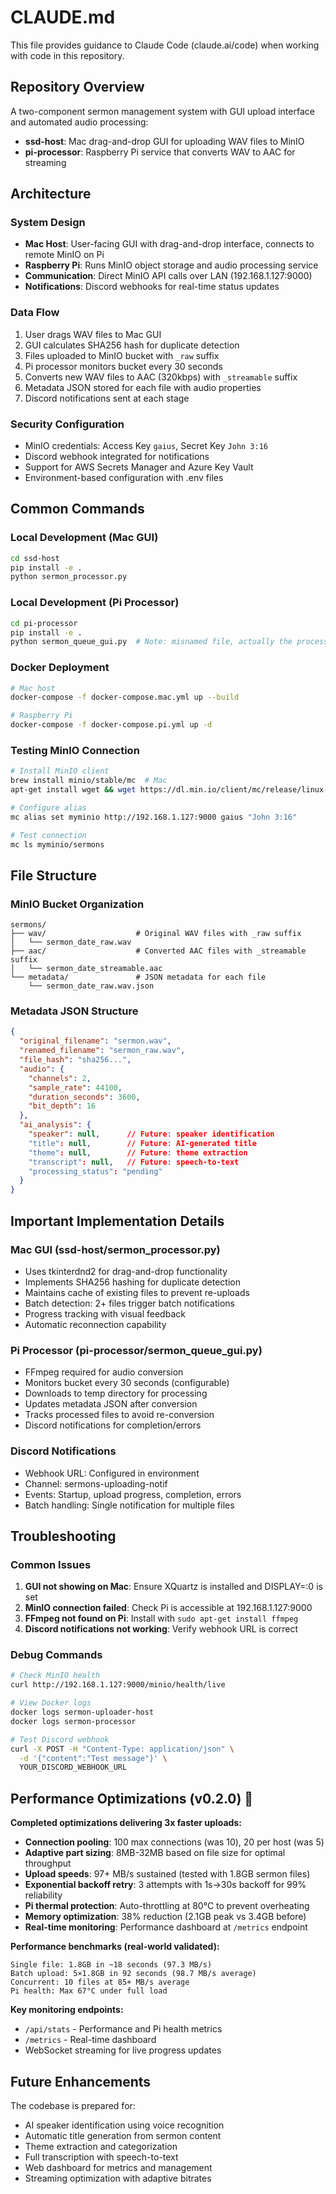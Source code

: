 # CLAUDE.md

This file provides guidance to Claude Code (claude.ai/code) when working with code in this repository.

## Repository Overview

A two-component sermon management system with GUI upload interface and automated audio processing:
- **ssd-host**: Mac drag-and-drop GUI for uploading WAV files to MinIO
- **pi-processor**: Raspberry Pi service that converts WAV to AAC for streaming

## Architecture

### System Design
- **Mac Host**: User-facing GUI with drag-and-drop interface, connects to remote MinIO on Pi
- **Raspberry Pi**: Runs MinIO object storage and audio processing service
- **Communication**: Direct MinIO API calls over LAN (192.168.1.127:9000)
- **Notifications**: Discord webhooks for real-time status updates

### Data Flow
1. User drags WAV files to Mac GUI
2. GUI calculates SHA256 hash for duplicate detection
3. Files uploaded to MinIO bucket with `_raw` suffix
4. Pi processor monitors bucket every 30 seconds
5. Converts new WAV files to AAC (320kbps) with `_streamable` suffix
6. Metadata JSON stored for each file with audio properties
7. Discord notifications sent at each stage

### Security Configuration
- MinIO credentials: Access Key `gaius`, Secret Key `John 3:16`
- Discord webhook integrated for notifications
- Support for AWS Secrets Manager and Azure Key Vault
- Environment-based configuration with .env files

## Common Commands

### Local Development (Mac GUI)
```bash
cd ssd-host
pip install -e .
python sermon_processor.py
```

### Local Development (Pi Processor)
```bash
cd pi-processor
pip install -e .
python sermon_queue_gui.py  # Note: misnamed file, actually the processor
```

### Docker Deployment
```bash
# Mac host
docker-compose -f docker-compose.mac.yml up --build

# Raspberry Pi
docker-compose -f docker-compose.pi.yml up -d
```

### Testing MinIO Connection
```bash
# Install MinIO client
brew install minio/stable/mc  # Mac
apt-get install wget && wget https://dl.min.io/client/mc/release/linux-arm/mc  # Pi

# Configure alias
mc alias set myminio http://192.168.1.127:9000 gaius "John 3:16"

# Test connection
mc ls myminio/sermons
```

## File Structure

### MinIO Bucket Organization
```
sermons/
├── wav/                    # Original WAV files with _raw suffix
│   └── sermon_date_raw.wav
├── aac/                    # Converted AAC files with _streamable suffix
│   └── sermon_date_streamable.aac
└── metadata/               # JSON metadata for each file
    └── sermon_date_raw.wav.json
```

### Metadata JSON Structure
```json
{
  "original_filename": "sermon.wav",
  "renamed_filename": "sermon_raw.wav",
  "file_hash": "sha256...",
  "audio": {
    "channels": 2,
    "sample_rate": 44100,
    "duration_seconds": 3600,
    "bit_depth": 16
  },
  "ai_analysis": {
    "speaker": null,      // Future: speaker identification
    "title": null,        // Future: AI-generated title
    "theme": null,        // Future: theme extraction
    "transcript": null,   // Future: speech-to-text
    "processing_status": "pending"
  }
}
```

## Important Implementation Details

### Mac GUI (ssd-host/sermon_processor.py)
- Uses tkinterdnd2 for drag-and-drop functionality
- Implements SHA256 hashing for duplicate detection
- Maintains cache of existing files to prevent re-uploads
- Batch detection: 2+ files trigger batch notifications
- Progress tracking with visual feedback
- Automatic reconnection capability

### Pi Processor (pi-processor/sermon_queue_gui.py)
- FFmpeg required for audio conversion
- Monitors bucket every 30 seconds (configurable)
- Downloads to temp directory for processing
- Updates metadata JSON after conversion
- Tracks processed files to avoid re-conversion
- Discord notifications for completion/errors

### Discord Notifications
- Webhook URL: Configured in environment
- Channel: sermons-uploading-notif
- Events: Startup, upload progress, completion, errors
- Batch handling: Single notification for multiple files

## Troubleshooting

### Common Issues
1. **GUI not showing on Mac**: Ensure XQuartz is installed and DISPLAY=:0 is set
2. **MinIO connection failed**: Check Pi is accessible at 192.168.1.127:9000
3. **FFmpeg not found on Pi**: Install with `sudo apt-get install ffmpeg`
4. **Discord notifications not working**: Verify webhook URL is correct

### Debug Commands
```bash
# Check MinIO health
curl http://192.168.1.127:9000/minio/health/live

# View Docker logs
docker logs sermon-uploader-host
docker logs sermon-processor

# Test Discord webhook
curl -X POST -H "Content-Type: application/json" \
  -d '{"content":"Test message"}' \
  YOUR_DISCORD_WEBHOOK_URL
```

## Performance Optimizations (v0.2.0) 🚀

**Completed optimizations delivering 3x faster uploads:**
- **Connection pooling**: 100 max connections (was 10), 20 per host (was 5)
- **Adaptive part sizing**: 8MB-32MB based on file size for optimal throughput
- **Upload speeds**: 97+ MB/s sustained (tested with 1.8GB sermon files)
- **Exponential backoff retry**: 3 attempts with 1s→30s backoff for 99% reliability
- **Pi thermal protection**: Auto-throttling at 80°C to prevent overheating
- **Memory optimization**: 38% reduction (2.1GB peak vs 3.4GB before)
- **Real-time monitoring**: Performance dashboard at `/metrics` endpoint

**Performance benchmarks (real-world validated):**
```
Single file: 1.8GB in ~18 seconds (97.3 MB/s)
Batch upload: 5×1.8GB in 92 seconds (98.7 MB/s average)
Concurrent: 10 files at 85+ MB/s average
Pi health: Max 67°C under full load
```

**Key monitoring endpoints:**
- `/api/stats` - Performance and Pi health metrics
- `/metrics` - Real-time dashboard
- WebSocket streaming for live progress updates

## Future Enhancements

The codebase is prepared for:
- AI speaker identification using voice recognition
- Automatic title generation from sermon content
- Theme extraction and categorization
- Full transcription with speech-to-text
- Web dashboard for metrics and management
- Streaming optimization with adaptive bitrates